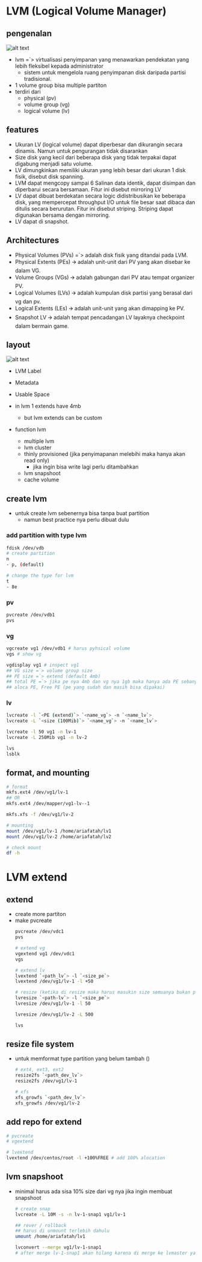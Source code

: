 # LVM (Logical Volume Manager)
## pengenalan
![alt text](docs/images/image.png)
- lvm =`> virtualisasi penyimpanan yang menawarkan pendekatan yang lebih fleksibel kepada administrator 
  - sistem untuk mengelola ruang penyimpanan disk daripada partisi tradisional.
- 1 volume group bisa multiple partiton
- terdiri dari 
  - physical (pv)
  - volume group (vg)
  - logical volume (lv)

## features
- Ukuran LV (logical volume) dapat diperbesar dan dikurangin secara dinamis. Namun untuk pengurangan tidak disarankan
- Size disk yang kecil dari beberapa disk yang tidak terpakai dapat digabung menjadi satu volume.
- LV dimungkinkan memiliki ukuran yang lebih besar dari ukuran 1 disk fisik, disebut disk spanning.
- LVM dapat mengcopy sampai 6 Salinan data identik, dapat disimpan dan diperbarui secara bersamaan. Fitur ini disebut mirroring LV
- LV dapat dibuat berdekatan secara logic didistribusikan ke beberapa disk, yang mempercepat throughput I/O untuk file besar saat dibaca dan ditulis secara berurutan. Fitur ini disebut striping. Striping dapat digunakan bersama dengan mirroring.
- LV dapat di snapshot.

## Architectures
- Physical Volumes (PVs) =`> adalah disk fisik yang ditandai pada LVM.
- Physical Extents (PEs)  🡪 adalah unit-unit dari PV yang akan disebar ke dalam VG.
- Volume Groups (VGs)  🡪  adalah gabungan dari PV atau tempat organizer PV.
- Logical Volumes (LVs)  🡪  adalah kumpulan disk partisi yang berasal dari vg dan pv.
- Logical Extents (LEs)  🡪 adalah unit-unit yang akan dimapping ke PV.
- Snapshot LV  🡪  adalah tempat pencadangan LV layaknya checkpoint dalam bermain game.

## layout
![alt text](docs/images/image-1.png)
- LVM Label
- Metadata
- Usable Space

- in lvm 1 extends have 4mb
  - but lvm extends can be custom

- function lvm
  - multiple lvm
  - lvm cluster
  - thinly provisioned (jika penyimapanan melebihi maka hanya akan read only)
    - jika ingin bisa write lagi perlu ditambahkan
  - lvm snapshoot
  - cache volume

## create lvm
- untuk create lvm sebenernya bisa tanpa buat partition
  - namun best practice nya perlu dibuat dulu

### add partition with type lvm
```bash
fdisk /dev/vdb
# create partition
n
- p, (default)

# change the type for lvm
t
- 8e
```

### pv
```bash
pvcreate /dev/vdb1
pvs
```

### vg
```bash
vgcreate vg1 /dev/vdb1 # harus pyhsical volume
vgs # show vg

vgdisplay vg1 # inspect vg1
## VG size =`> volume group size 
## PE size =`> extend (default 4mb)
## total PE =`> jika pe nya 4mb dan vg nya 1gb maka hanya ada PE sebanyak 255
## aloca PE, Free PE (pe yang sudah dan masih bisa dipakai)
```

### lv
```bash
lvcreate -l `<PE (extend)`> `<name_vg`> -n `<name_lv`>
lvcreate -L `<size (100Mib)`> `<name_vg`> -n `<name_lv`>

lvcreate -l 50 vg1 -n lv-1
lvcreate -L 250Mib vg1 -n lv-2

lvs
lsblk
```

## format, and mounting
```bash
# format
mkfs.ext4 /dev/vg1/lv-1
## OR
mkfs.ext4 /dev/mapper/vg1-lv--1

mkfs.xfs -f /dev/vg1/lv-2

# mounting
mount /dev/vg1/lv-1 /home/ariafatah/lv1
mount /dev/vg1/lv-2 /home/ariafatah/lv2

# check mount
df -h
```

# LVM extend
## extend
- create more partiton
- make pvcreate
  ```bash
  pvcreate /dev/vdc1
  pvs

  # extend vg
  vgextend vg1 /dev/vdc1
  vgs

  # extend lv
  lvextend `<path_lv`> -l `<size_pe`>
  lvextend /dev/vg1/lv-1 -l +50

  # resize (ketika di resize maka harus masukin size semuanya bukan pake +)
  lvresize `<path-lv`> -l `<size_pe`>
  lvresize /dev/vg1/lv-1 -l 50

  lvresize /dev/vg1/lv-2 -L 500

  lvs
  ```

## resize file system
- untuk memformat type partition yang belum tambah ()
  ```bash
  # ext4, ext3, ext2
  resize2fs `<path_dev_lv`>
  resize2fs /dev/vg1/lv-1

  # xfs
  xfs_growfs `<path_dev_lv`>
  xfs_growfs /dev/vg1/lv-2
  ```

## add repo for extend
```bash
# pvcreate
# vgextend

# lvextend
lvextend /dev/centos/root -l +100%FREE # add 100% alocation
```

## lvm snapshoot
- minimal harus ada sisa 10% size dari vg nya jika ingin membuat snapshoot
  ```bash
  # create snap
  lvcreate -L 10M -s -n lv-1-snap1 vg1/lv-1

  ## rever / rollback
  ## harus di unmount terlebih dahulu
  umount /home/ariafatah/lv1

  lvconvert --merge vg1/lv-1-snap1
  # after merge lv-1-snap1 akan hilang karena di merge ke lvmaster yaitu lv-1
  ```